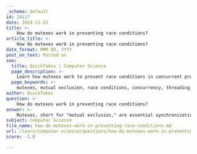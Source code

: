 ```yaml
---
_schema: default
id: 24117
date: 2024-11-22
title: >-
    How do mutexes work in preventing race conditions?
article_title: >-
    How do mutexes work in preventing race conditions?
date_format: MMM DD, YYYY
post_on_text: Posted on
seo:
  title: QuickTakes | Computer Science
  page_description: >-
    Learn how mutexes work to prevent race conditions in concurrent programming by providing mutual exclusion for safe access to shared resources.
  page_keywords: >-
    mutexes, mutual exclusion, race conditions, concurrency, threading, synchronization, critical section, lock, unlock, atomicity, data integrity, deadlocks, parallel programming
author: QuickTakes
question: >-
    How do mutexes work in preventing race conditions?
answer: >-
    Mutexes, short for "mutual exclusion," are essential synchronization primitives used in concurrent programming to prevent race conditions when multiple threads access shared resources. Here's how they work:\n\n1. **Exclusive Access**: A mutex allows only one thread to access a shared resource at any given time. When a thread wants to enter a critical section of code (a part of the program that accesses shared resources), it must first acquire the mutex lock associated with that resource. If the mutex is already locked by another thread, the requesting thread will be blocked until the mutex is released.\n\n2. **Locking and Unlocking**: The process of using a mutex typically involves three steps:\n   - **Create a Mutex Object**: In C++, for example, you would declare a mutex object using `std::mutex mutex_object_name;`.\n   - **Lock the Mutex**: Before entering the critical section, the thread calls `mutex_object_name.lock();`. This action locks the mutex, preventing other threads from entering the critical section.\n   - **Unlock the Mutex**: After the thread has finished executing the critical section, it must call `mutex_object_name.unlock();` to release the lock, allowing other threads to access the shared resource.\n\n3. **Preventing Race Conditions**: By ensuring that only one thread can execute a critical section at a time, mutexes effectively eliminate the possibility of race conditions. A race condition occurs when two or more threads attempt to modify shared data simultaneously, leading to unpredictable results. Mutexes enforce a strict order of execution, ensuring that data integrity is maintained.\n\n4. **Atomicity**: The use of mutexes guarantees atomicity for operations on shared resources. This means that once a thread has acquired the mutex and is executing the critical section, no other thread can interfere until the mutex is released. This is crucial for maintaining a consistent state of shared data across multiple threads.\n\n5. **Implementation Considerations**: While mutexes are powerful tools for preventing race conditions, they must be used carefully to avoid issues such as deadlocks, where two or more threads are waiting indefinitely for each other to release locks. Proper design and implementation strategies, such as lock hierarchy and timeout mechanisms, can help mitigate these risks.\n\nIn summary, mutexes are a fundamental mechanism in parallel programming that provide mutual exclusion, ensuring that shared resources are accessed safely and consistently, thereby preventing race conditions.
subject: Computer Science
file_name: how-do-mutexes-work-in-preventing-race-conditions.md
url: /learn/computer-science/questions/how-do-mutexes-work-in-preventing-race-conditions
score: -1.0

---
```


&nbsp;